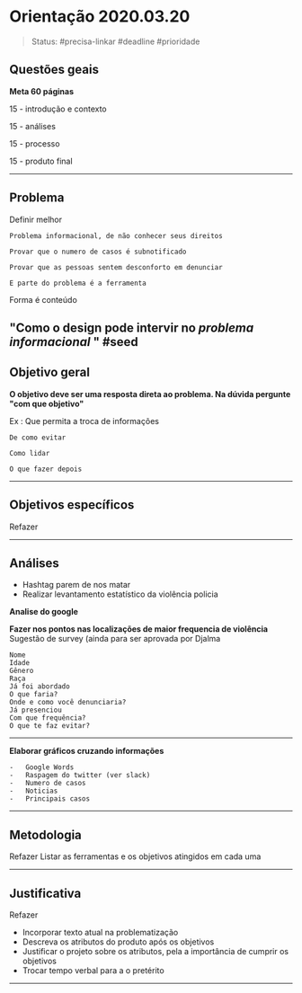# Orientação 2020.03.20

> Status: #precisa-linkar #deadline #prioridade 

## Questões geais

**Meta 60 páginas**

15 - introdução e contexto

15 - análises

15 - processo

15 - produto final

---
## Problema

Definir melhor

	Problema informacional, de não conhecer seus direitos

	Provar que o numero de casos é subnotificado

	Provar que as pessoas sentem desconforto em denunciar

	E parte do problema é a ferramenta

Forma é conteúdo

"Como o design pode intervir no _problema informacional_ " #seed  
---

## Objetivo geral

**O objetivo deve ser uma resposta direta ao problema. Na dúvida pergunte "com que objetivo"**

Ex :
	Que permita a troca de informações

	De como evitar

	Como lidar

	O que fazer depois

---

## Objetivos específicos

Refazer

---
## Análises

* Hashtag parem de nos matar
* Realizar levantamento estatístico da violência policia

**Analise do google**

**Fazer nos pontos nas localizações de maior frequencia de violência**
Sugestão de survey (ainda para ser aprovada por Djalma
```
Nome
Idade
Gênero
Raça
Já foi abordado
O que faria?
Onde e como você denunciaria?
Já presenciou
Com que frequência?
O que te faz evitar?
```

---

**Elaborar gráficos cruzando informações**

```
-   Google Words
-   Raspagem do twitter (ver slack)
-   Numero de casos
-   Noticias
-   Principais casos
````


---

## Metodologia
Refazer
Listar as ferramentas e os objetivos atingidos em cada uma

---

## Justificativa
Refazer
* Incorporar texto atual na problematização
* Descreva os atributos do produto após os objetivos
* Justificar o projeto sobre os atributos, pela a importância de cumprir os objetivos
* Trocar tempo verbal para a o pretérito

---


